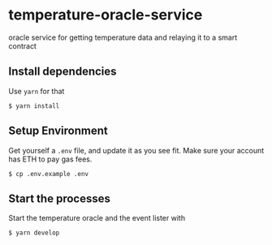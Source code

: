 # temperature-oracle-service
oracle service for getting temperature data and relaying it to a smart contract

## Install dependencies

Use `yarn` for that

```
$ yarn install
```

## Setup Environment

Get yourself a `.env` file, and update it as you see fit. Make sure your account has ETH to pay gas fees.

```
$ cp .env.example .env
```

## Start the processes

Start the temperature oracle and the event lister with

```
$ yarn develop
```
